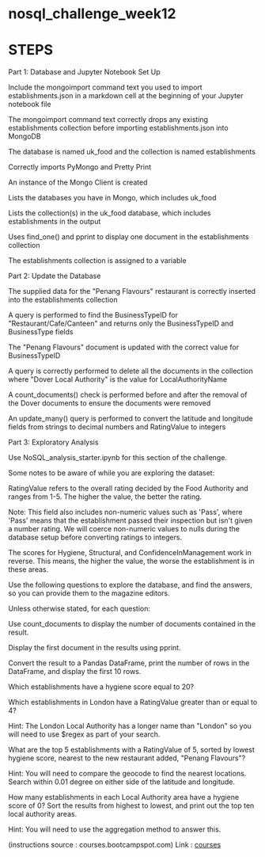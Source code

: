 # nosql_challenge_week12

# STEPS

Part 1: Database and Jupyter Notebook Set Up


Include the mongoimport command text you used to import establishments.json in a markdown cell at the beginning of your Jupyter notebook file 

The mongoimport command text correctly drops any existing establishments collection before importing establishments.json into MongoDB 

The database is named uk_food and the collection is named establishments 

Correctly imports PyMongo and Pretty Print

An instance of the Mongo Client is created 

Lists the databases you have in Mongo, which includes uk_food 

Lists the collection(s) in the uk_food database, which includes establishments in the output 

Uses find_one() and pprint to display one document in the establishments collection 

The establishments collection is assigned to a variable 



Part 2: Update the Database


The supplied data for the "Penang Flavours" restaurant is correctly inserted into the establishments collection 

A query is performed to find the BusinessTypeID for "Restaurant/Cafe/Canteen" and returns only the BusinessTypeID and BusinessType fields 

The "Penang Flavours" document is updated with the correct value for BusinessTypeID 

A query is correctly performed to delete all the documents in the collection where "Dover Local Authority" is the value for LocalAuthorityName

A count_documents() check is performed before and after the removal of the Dover documents to ensure the documents were removed

An update_many() query is performed to convert the latitude and longitude fields from strings to decimal numbers and RatingValue to integers 


Part 3: Exploratory Analysis



Use NoSQL_analysis_starter.ipynb for this section of the challenge.

Some notes to be aware of while you are exploring the dataset:

RatingValue refers to the overall rating decided by the Food Authority and ranges from 1-5. The higher the value, the better the rating.

Note: This field also includes non-numeric values such as 'Pass', where 'Pass' means that the establishment passed their inspection but isn't given a number rating. We will coerce non-numeric values to nulls during the database setup before converting ratings to integers.

The scores for Hygiene, Structural, and ConfidenceInManagement work in reverse. This means, the higher the value, the worse the establishment is in these areas.

Use the following questions to explore the database, and find the answers, so you can provide them to the magazine editors.

Unless otherwise stated, for each question:

Use count_documents to display the number of documents contained in the result.

Display the first document in the results using pprint.

Convert the result to a Pandas DataFrame, print the number of rows in the DataFrame, and display the first 10 rows.

Which establishments have a hygiene score equal to 20?

Which establishments in London have a RatingValue greater than or equal to 4?

Hint: The London Local Authority has a longer name than "London" so you will need to use $regex as part of your search.

What are the top 5 establishments with a RatingValue of 5, sorted by lowest hygiene score, nearest to the new restaurant added, "Penang Flavours"?

Hint: You will need to compare the geocode to find the nearest locations. Search within 0.01 degree on either side of the latitude and longitude.

How many establishments in each Local Authority area have a hygiene score of 0? Sort the results from highest to lowest, and print out the top ten local authority areas.

Hint: You will need to use the aggregation method to answer this.


(instructions source : courses.bootcampspot.com) Link : [courses](https://bootcampspot.instructure.com/courses/6122/assignments/86720?module_item_id=1314367)
